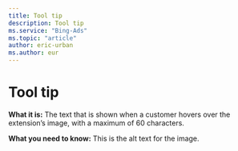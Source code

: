 ```yaml
---
title: Tool tip
description: Tool tip
ms.service: "Bing-Ads"
ms.topic: "article"
author: eric-urban
ms.author: eur
---
```


# Tool tip

**What it is:** The text that is shown when a customer hovers over the extension’s image, with a maximum of 60 characters.

**What you need to know:** This is the alt text for the image.


